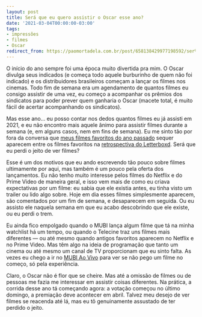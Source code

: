 ```yaml
---
layout: post
title: Será que eu quero assistir o Oscar esse ano?
date: '2021-03-04T00:00:00-03:00'
tags:
- impressões
- filmes
- Oscar
redirect_from: https://paomortadela.com.br/post/658138429977198592/ser%C3%A1-que-eu-quero-assistir-o-oscar-esse-ano
---
```

O início do ano sempre foi uma época muito divertida pra mim. O Oscar divulga seus indicados (e começa todo aquele burburinho de quem não foi indicado) e os distribuidores brasileiros começam a lançar os filmes nos cinemas. Todo fim de semana era um agendamento de quantos filmes eu consigo assistir de uma vez, eu começo a acompanhar os prêmios dos sindicatos para poder prever quem ganharia o Oscar (macete total, é muito fácil de acertar acompanhando os sindicatos).

Mas esse ano… eu posso contar nos dedos quantos filmes eu já assisti em 2021, e eu não encontro mais aquele ânimo para assistir filmes durante a semana (e, em alguns casos, nem em fins de semana). Eu me sinto tão por fora da conversa que [meus filmes favoritos do ano passado](https://paomortadela.tumblr.com/post/658087177961488384/meus-filmes-favoritos-de-2020) sequer aparecem entre os filmes favoritos na [retrospectiva do Letterboxd](https://letterboxd.com/2020/#highest-rated-films). Será que eu perdi o jeito de ver filmes?

Esse é um dos motivos que eu ando escrevendo tão pouco sobre filmes ultimamente por aqui, mas também é um pouco pela oferta dos lançamentos. Eu não tenho muito interesse pelos filmes do Netflix e do Prime Video de maneira geral, e isso vem mais de como eu criava expectativas por um filme: eu sabia que ele existia antes, eu tinha visto um trailer ou lido algo sobre. Hoje em dia esses filmes simplesmente aparecem, são comentados por um fim de semana, e desaparecem em seguida. Ou eu assisto ele naquela semana em que eu acabo descobrindo que ele existe, ou eu perdi o trem.

Eu ainda fico empolgado quando o MUBI lança algum filme que tá na minha watchlist há um tempo, ou quando o Telecine traz uns filmes mais diferentes — ou até mesmo quando antigos favoritos aparecem no Netflix e no Prime Video. Mas têm algo na ideia de programação que tanto um cinema ou até mesmo um canal de TV proporcionam que eu sinto falta. As vezes eu chego a ir no [MUBI Ao Vivo](https://mubi.com/live) para ver se não pego um filme no começo, só pela experiência.

Claro, o Oscar não é flor que se cheire. Mas até a omissão de filmes ou de pessoas me fazia me interessar em assistir coisas diferentes. Na prática, a corrida desse ano tá começando agora: a votação começou no último domingo, a premiação deve acontecer em abril. Talvez meu desejo de ver filmes se reacenda até lá, mas eu tô genuinamente assustado de ter perdido o jeito.


